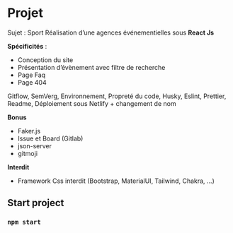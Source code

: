 # Projet 
Sujet : Sport
Réalisation d’une agences événementielles sous **React Js**

**Spécificités** :
- Conception du site
- Présentation d’évènement avec filtre de recherche
- Page Faq
- Page 404

Gitflow, SemVerg, Environnement, Propreté du code, Husky, Eslint, Prettier, Readme, Déploiement sous Netlify + changement de nom

**Bonus**
- Faker.js
- Issue et Board (Gitlab)
- json-server
- gitmoji

**Interdit**
- Framework Css interdit (Bootstrap, MaterialUI, Tailwind, Chakra, …)

## Start project
### `npm start`
